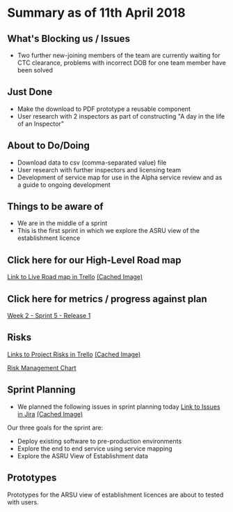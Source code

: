 # Summary as of 11th April 2018 
## What's Blocking us / Issues
* Two further new-joining members of the team are currently waiting for CTC clearance, problems with incorrect DOB for one team member have been solved

## Just Done
* Make the download to PDF prototype a reusable component
* User research with 2 inspectors as part of constructing "A day in the life of an Inspector"

## About to Do/Doing
* Download data to csv (comma-separated value) file
* User research with further inspectors and licensing team
* Development of service map for use in the Alpha service review and as a guide to ongoing development


## Things to be aware of
* We are in the middle of a sprint
* This is the first sprint in which we explore the ASRU view of the establishment licence

## Click here for our High-Level Road map
[Link to Live Road map in Trello](https://trello.com/b/gDQdE01u/asl-roadmap)    [\(Cached Image\)](graphs/ASLRoadMap11042018.jpg)

## Click here for metrics / progress against plan
[Week 2 - Sprint 5 - Release 1](graphs/progress11042018.png)

## Risks
[Links to Project Risks in Trello](https://trello.com/b/VuFuCL7t/risk-register-and-kpis-asl-delivery)    [\(Cached Image\)](graphs/ASLRiskRegister11042018.jpg)

[Risk Management Chart](graphs/risk11042018.png)

## Sprint Planning
* We planned the following issues in sprint planning today [Link to Issues in Jira](https://jira.digital.homeoffice.gov.uk/secure/RapidBoard.jspa?rapidView=261)    [\(Cached Image\)](graphs/sprint11042018.png)

Our three goals for the sprint are:

* Deploy existing software to pre-production environments
* Explore the end to end service using service mapping
* Explore the ASRU View of Establishment data

## Prototypes

Prototypes for the ARSU view of establishment licences are about to tested with users.
